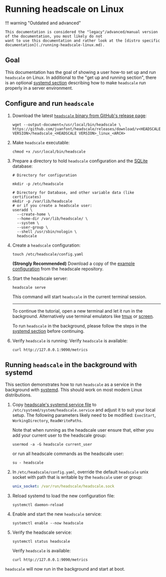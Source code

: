 # Running headscale on Linux

!!! warning "Outdated and advanced"

    This documentation is considered the "legacy"/advanced/manual version of the documentation, you most likely do not
    want to use this documentation and rather look at the [distro specific documentation](./running-headscale-linux.md).

## Goal

This documentation has the goal of showing a user how-to set up and run `headscale` on Linux.
In additional to the "get up and running section", there is an optional [systemd section](#running-headscale-in-the-background-with-systemd)
describing how to make `headscale` run properly in a server environment.

## Configure and run `headscale`

1. Download the latest [`headscale` binary from GitHub's release page](https://github.com/juanfont/headscale/releases):

    ```shell
    wget --output-document=/usr/local/bin/headscale \
    https://github.com/juanfont/headscale/releases/download/v<HEADSCALE VERSION>/headscale_<HEADSCALE VERSION>_linux_<ARCH>
    ```

1. Make `headscale` executable:

    ```shell
    chmod +x /usr/local/bin/headscale
    ```

1. Prepare a directory to hold `headscale` configuration and the [SQLite](https://www.sqlite.org/) database:

    ```shell
    # Directory for configuration

    mkdir -p /etc/headscale

    # Directory for Database, and other variable data (like certificates)
    mkdir -p /var/lib/headscale
    # or if you create a headscale user:
    useradd \
      --create-home \
      --home-dir /var/lib/headscale/ \
      --system \
      --user-group \
      --shell /usr/sbin/nologin \
      headscale
    ```

1. Create a `headscale` configuration:

    ```shell
    touch /etc/headscale/config.yaml
    ```

    **(Strongly Recommended)** Download a copy of the [example configuration](https://github.com/juanfont/headscale/blob/main/config-example.yaml) from the headscale repository.

1. Start the headscale server:

    ```shell
    headscale serve
    ```

    This command will start `headscale` in the current terminal session.

    ---

    To continue the tutorial, open a new terminal and let it run in the background.
    Alternatively use terminal emulators like [tmux](https://github.com/tmux/tmux) or [screen](https://www.gnu.org/software/screen/).

    To run `headscale` in the background, please follow the steps in the [systemd section](#running-headscale-in-the-background-with-systemd) before continuing.

1. Verify `headscale` is running:
  Verify `headscale` is available:

    ```shell
    curl http://127.0.0.1:9090/metrics
    ```

## Running `headscale` in the background with systemd

This section demonstrates how to run `headscale` as a service in the background with [systemd](https://systemd.io/).
This should work on most modern Linux distributions.

1. Copy [headscale's systemd service file](./packaging/headscale.systemd.service) to
   `/etc/systemd/system/headscale.service` and adjust it to suit your local setup. The following parameters likely need
   to be modified: `ExecStart`, `WorkingDirectory`, `ReadWritePaths`.

    Note that when running as the headscale user ensure that, either you add your current user to the headscale group:

    ```shell
    usermod -a -G headscale current_user
    ```

    or run all headscale commands as the headscale user:

    ```shell
    su - headscale
    ```

1. In `/etc/headscale/config.yaml`, override the default `headscale` unix socket with path that is writable by the `headscale` user or group:

    ```yaml
    unix_socket: /var/run/headscale/headscale.sock
    ```

1. Reload systemd to load the new configuration file:

    ```shell
    systemctl daemon-reload
    ```

1. Enable and start the new `headscale` service:

    ```shell
    systemctl enable --now headscale
    ```

1. Verify the headscale service:

    ```shell
    systemctl status headscale
    ```

    Verify `headscale` is available:

    ```shell
    curl http://127.0.0.1:9090/metrics
    ```

`headscale` will now run in the background and start at boot.
